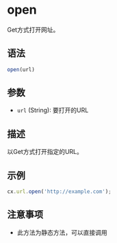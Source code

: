 # open

Get方式打开网址。

## 语法

```javascript
open(url)
```

## 参数

- `url` (String): 要打开的URL

## 描述

以Get方式打开指定的URL。

## 示例

```javascript
cx.url.open('http://example.com');
```

## 注意事项

- 此方法为静态方法，可以直接调用 